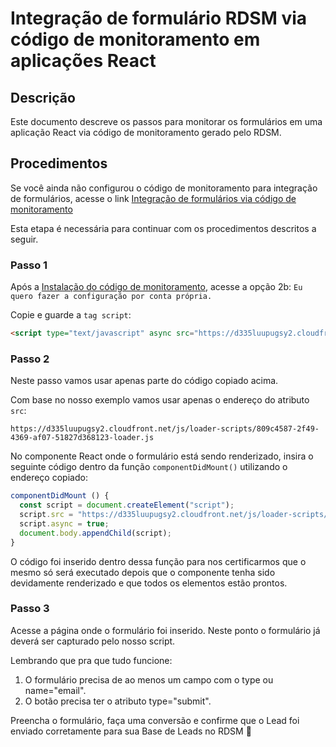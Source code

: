 # Integração de formulário RDSM via código de monitoramento em aplicações React

## Descrição
Este documento descreve os passos para monitorar os formulários em uma aplicação React via código de monitoramento gerado pelo RDSM.

## Procedimentos

Se você ainda não configurou o código de monitoramento para integração de formulários, acesse o link [Integração de formulários via código de monitoramento](https://ajuda.rdstation.com.br/hc/pt-br/articles/115001254846-Integra%C3%A7%C3%A3o-de-Formul%C3%A1rios)

Esta etapa é necessária para continuar com os procedimentos descritos a seguir.

### Passo 1

Após a [Instalação do código de monitoramento](https://app.rdstation.com.br/configuracoes/analise-e-monitoramento), acesse a opção 2b: `Eu quero fazer a configuração por conta própria.`

Copie e guarde a `tag script`:

```html
<script type="text/javascript" async src="https://d335luupugsy2.cloudfront.net/js/loader-scripts/809c4587-2f49-4369-af07-51827d368123-loader.js" ></script>
```

### Passo 2

Neste passo vamos usar apenas parte do código copiado acima.

Com base no nosso exemplo vamos usar apenas o endereço do atributo `src`:
```
https://d335luupugsy2.cloudfront.net/js/loader-scripts/809c4587-2f49-4369-af07-51827d368123-loader.js
```

No componente React onde o formulário está sendo renderizado, insira o seguinte código dentro da função `componentDidMount()` utilizando o endereço copiado:

```js
componentDidMount () {
  const script = document.createElement("script");
  script.src = "https://d335luupugsy2.cloudfront.net/js/loader-scripts/809c4587-2f49-4369-af07-51827d368123-loader.js";
  script.async = true;
  document.body.appendChild(script);
}
```

O código foi inserido dentro dessa função para nos certificarmos que o mesmo só será executado depois que o componente tenha sido devidamente renderizado e que todos os elementos estão prontos.

### Passo 3

Acesse a página onde o formulário foi inserido. Neste ponto o formulário já deverá ser capturado pelo nosso script.

Lembrando que pra que tudo funcione:
1. O formulário precisa de ao menos um campo com o type ou name="email".
2. O botão precisa ter o atributo type="submit".

Preencha o formulário, faça uma conversão e confirme que o Lead foi enviado corretamente para sua Base de Leads no RDSM 🥳

